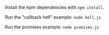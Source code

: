 Install the npm dependencies with `npm install`.

Run the "callback hell" example: `node hell.js`

Run the promises example: `node promises.js`